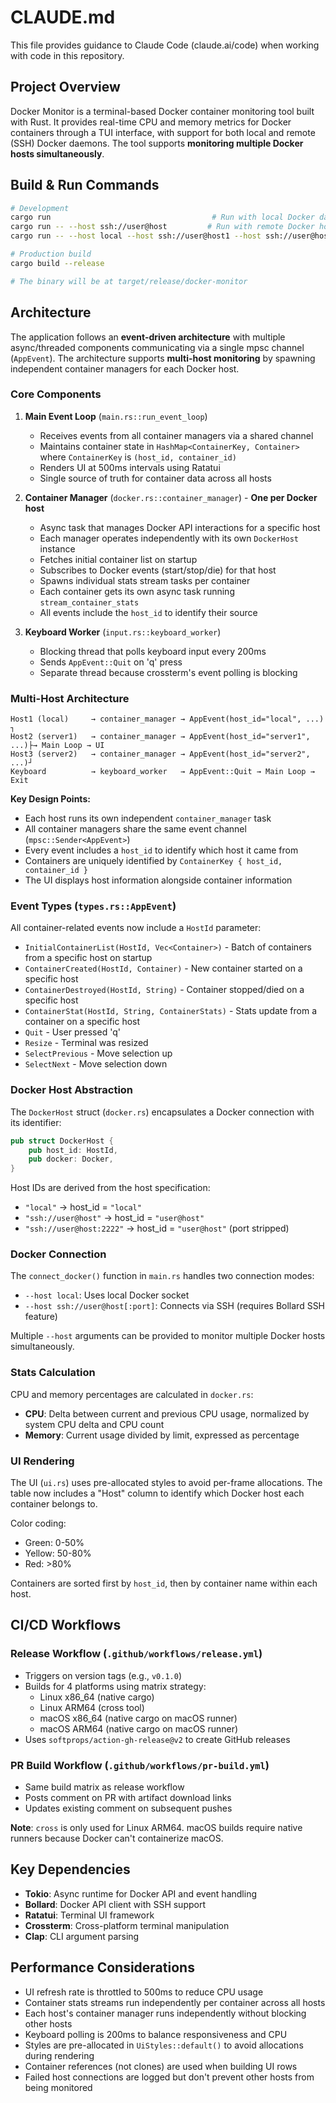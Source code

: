 # CLAUDE.md

This file provides guidance to Claude Code (claude.ai/code) when working with code in this repository.

## Project Overview

Docker Monitor is a terminal-based Docker container monitoring tool built with Rust. It provides real-time CPU and memory metrics for Docker containers through a TUI interface, with support for both local and remote (SSH) Docker daemons. The tool supports **monitoring multiple Docker hosts simultaneously**.

## Build & Run Commands

```bash
# Development
cargo run                                    # Run with local Docker daemon
cargo run -- --host ssh://user@host         # Run with remote Docker host
cargo run -- --host local --host ssh://user@host1 --host ssh://user@host2  # Multiple hosts

# Production build
cargo build --release

# The binary will be at target/release/docker-monitor
```

## Architecture

The application follows an **event-driven architecture** with multiple async/threaded components communicating via a single mpsc channel (`AppEvent`). The architecture supports **multi-host monitoring** by spawning independent container managers for each Docker host.

### Core Components

1. **Main Event Loop** (`main.rs::run_event_loop`)
   - Receives events from all container managers via a shared channel
   - Maintains container state in `HashMap<ContainerKey, Container>` where `ContainerKey` is `(host_id, container_id)`
   - Renders UI at 500ms intervals using Ratatui
   - Single source of truth for container data across all hosts

2. **Container Manager** (`docker.rs::container_manager`) - **One per Docker host**
   - Async task that manages Docker API interactions for a specific host
   - Each manager operates independently with its own `DockerHost` instance
   - Fetches initial container list on startup
   - Subscribes to Docker events (start/stop/die) for that host
   - Spawns individual stats stream tasks per container
   - Each container gets its own async task running `stream_container_stats`
   - All events include the `host_id` to identify their source

3. **Keyboard Worker** (`input.rs::keyboard_worker`)
   - Blocking thread that polls keyboard input every 200ms
   - Sends `AppEvent::Quit` on 'q' press
   - Separate thread because crossterm's event polling is blocking

### Multi-Host Architecture

```
Host1 (local)     → container_manager → AppEvent(host_id="local", ...) ┐
Host2 (server1)   → container_manager → AppEvent(host_id="server1", ...)├→ Main Loop → UI
Host3 (server2)   → container_manager → AppEvent(host_id="server2", ...)┘
Keyboard          → keyboard_worker   → AppEvent::Quit → Main Loop → Exit
```

**Key Design Points:**
- Each host runs its own independent `container_manager` task
- All container managers share the same event channel (`mpsc::Sender<AppEvent>`)
- Every event includes a `host_id` to identify which host it came from
- Containers are uniquely identified by `ContainerKey { host_id, container_id }`
- The UI displays host information alongside container information

### Event Types (`types.rs::AppEvent`)

All container-related events now include a `HostId` parameter:

- `InitialContainerList(HostId, Vec<Container>)` - Batch of containers from a specific host on startup
- `ContainerCreated(HostId, Container)` - New container started on a specific host
- `ContainerDestroyed(HostId, String)` - Container stopped/died on a specific host
- `ContainerStat(HostId, String, ContainerStats)` - Stats update from a container on a specific host
- `Quit` - User pressed 'q'
- `Resize` - Terminal was resized
- `SelectPrevious` - Move selection up
- `SelectNext` - Move selection down

### Docker Host Abstraction

The `DockerHost` struct (`docker.rs`) encapsulates a Docker connection with its identifier:

```rust
pub struct DockerHost {
    pub host_id: HostId,
    pub docker: Docker,
}
```

Host IDs are derived from the host specification:
- `"local"` → host_id = `"local"`
- `"ssh://user@host"` → host_id = `"user@host"`
- `"ssh://user@host:2222"` → host_id = `"user@host"` (port stripped)

### Docker Connection

The `connect_docker()` function in `main.rs` handles two connection modes:
- `--host local`: Uses local Docker socket
- `--host ssh://user@host[:port]`: Connects via SSH (requires Bollard SSH feature)

Multiple `--host` arguments can be provided to monitor multiple Docker hosts simultaneously.

### Stats Calculation

CPU and memory percentages are calculated in `docker.rs`:
- **CPU**: Delta between current and previous CPU usage, normalized by system CPU delta and CPU count
- **Memory**: Current usage divided by limit, expressed as percentage

### UI Rendering

The UI (`ui.rs`) uses pre-allocated styles to avoid per-frame allocations. The table now includes a "Host" column to identify which Docker host each container belongs to.

Color coding:
- Green: 0-50%
- Yellow: 50-80%
- Red: >80%

Containers are sorted first by `host_id`, then by container name within each host.

## CI/CD Workflows

### Release Workflow (`.github/workflows/release.yml`)
- Triggers on version tags (e.g., `v0.1.0`)
- Builds for 4 platforms using matrix strategy:
  - Linux x86_64 (native cargo)
  - Linux ARM64 (cross tool)
  - macOS x86_64 (native cargo on macOS runner)
  - macOS ARM64 (native cargo on macOS runner)
- Uses `softprops/action-gh-release@v2` to create GitHub releases

### PR Build Workflow (`.github/workflows/pr-build.yml`)
- Same build matrix as release workflow
- Posts comment on PR with artifact download links
- Updates existing comment on subsequent pushes

**Note**: `cross` is only used for Linux ARM64. macOS builds require native runners because Docker can't containerize macOS.

## Key Dependencies

- **Tokio**: Async runtime for Docker API and event handling
- **Bollard**: Docker API client with SSH support
- **Ratatui**: Terminal UI framework
- **Crossterm**: Cross-platform terminal manipulation
- **Clap**: CLI argument parsing

## Performance Considerations

- UI refresh rate is throttled to 500ms to reduce CPU usage
- Container stats streams run independently per container across all hosts
- Each host's container manager runs independently without blocking other hosts
- Keyboard polling is 200ms to balance responsiveness and CPU
- Styles are pre-allocated in `UiStyles::default()` to avoid allocations during rendering
- Container references (not clones) are used when building UI rows
- Failed host connections are logged but don't prevent other hosts from being monitored
